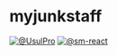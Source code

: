 # myjunkstaff

[![@UsulPro](https://img.shields.io/badge/github-UsulPro-blue.svg)](https://github.com/UsulPro)
[![@sm-react](https://img.shields.io/badge/github-smARTLight-red.svg)](https://github.com/sm-react)
